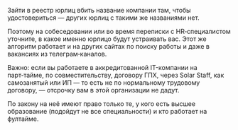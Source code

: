 Зайти в реестр юрлиц 
вбить название компании там, чтобы удостовериться — других юрлиц с такими же названиями нет.

Поэтому на собеседовании или во время переписки с HR‑специалистом уточните, 
в какое именно юрлицо будут устраивать вас. 
Этот же алгоритм работает и на других сайтах по поиску работы и даже в вакансиях из телеграм‑каналов.

Важно: 
если вы работаете в аккредитованной IT-компании на парт‑тайме, 
по совместительству, договору ГПХ, через Solar Staff, как самозанятый или ИП 
— то есть не по нормальному трудовому договору, 
— отсрочку вам в этой организации не дадут. 

По закону на неё имеют право только те, 
у кого есть высшее образование (подойдут не все специальности) 
и кто работает на фултайме.